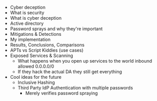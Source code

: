 - Cyber deception
- What is security
- What is cyber deception
- Active directory
- Password sprays and why they're important
- Mitigations & Detections
- My implementation
- Results, Conclusions, Comparisons
- APTs vs Script Kiddies (use cases)
- Exposed Services & Scanning
	- What happens when you open up services to the world inbound allowed 0.0.0.0/0
	- If they hack the actual DA they still get everything
- Cool ideas for the future
	- Inclusive Hashing
	- Third Party IdP Authentication with multiple passwords
		- Merely verifies password spraying